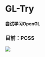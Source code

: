 # GL-Try

#### 尝试学习OpenGL

### 目前：PCSS

![](https://raw.staticdn.net/HummaWhite/GL-Try/master/纹理/md-pics/OpenGL-Try%202020_6_14%2018_35_35.png)